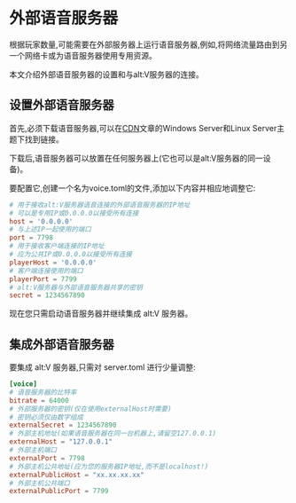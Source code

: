 ﻿# 外部语音服务器  

根据玩家数量,可能需要在外部服务器上运行语音服务器,例如,将网络流量路由到另一个网络卡或为语音服务器使用专用资源。  

本文介绍外部语音服务器的设置和与alt:V服务器的连接。

## 设置外部语音服务器  

首先,必须下载语音服务器,可以在[CDN](https://docs.altv.mp/articles/cdn_links.html)文章的Windows Server和Linux Server主题下找到链接。  

下载后,语音服务器可以放置在任何服务器上(它也可以是alt:V服务器的同一设备)。  

要配置它,创建一个名为voice.toml的文件,添加以下内容并相应地调整它:  

```toml
# 用于接收alt:V服务器语音连接的外部语音服务器的IP地址  
# 可以是专用IP或0.0.0.0以接受所有连接  
host = '0.0.0.0'  
# 与上述IP一起使用的端口  
port = 7798  
# 用于接收客户端连接的IP地址  
# 应为公共IP或0.0.0.0以接受所有连接  
playerHost = '0.0.0.0'  
# 客户端连接使用的端口  
playerPort = 7799  
# alt:V服务器与外部语音服务器共享的密钥  
secret = 1234567890
```

现在您只需启动语音服务器并继续集成 alt:V 服务器。

## 集成外部语音服务器

要集成 alt:V 服务器,只需对 server.toml 进行少量调整:

```toml
[voice]  
# 语音服务器的比特率  
bitrate = 64000  
# 外部服务器的密钥(仅在使用externalHost时需要)  
# 密钥必须仅由数字组成  
externalSecret = 1234567890  
# 外部主机地址(如果语音服务器在同一台机器上,请留空127.0.0.1)  
externalHost = "127.0.0.1"  
# 外部主机端口  
externalPort = 7798  
# 外部主机公共地址(应为您的服务器IP地址,而不是localhost!)  
externalPublicHost = "xx.xx.xx.xx"  
# 外部主机公共端口  
externalPublicPort = 7799
```
